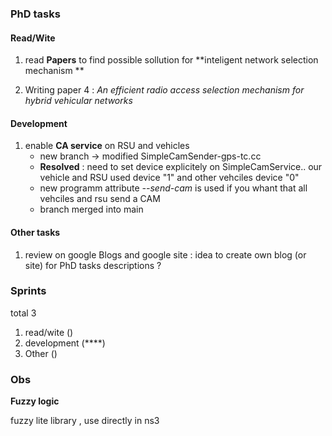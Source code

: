 


### PhD tasks 

#### Read/Wite
1. read **Papers** to find possible sollution for **inteligent network selection mechanism **


2. Writing paper 4 : _An efficient radio access selection mechanism for hybrid vehicular networks_  

#### Development

1. enable **CA service** on RSU and vehicles 
	* new branch -> modified SimpleCamSender-gps-tc.cc 	 	
	* **Resolved** : need to set device explicitely on SimpleCamService.. our vehicle and RSU used device "1" and other vehciles device "0"
	* new programm attribute _--send-cam_ is used if you whant that all vehciles and rsu send a CAM
	* branch merged into main  


#### Other tasks 
1. review on google Blogs and google site : idea to create own blog (or site) for PhD tasks descriptions ? 


### Sprints

total 3 

1. read/wite    ()  
2. development  (****)
3. Other	() 


### Obs

**Fuzzy logic**   

fuzzy lite library , use directly in ns3  



